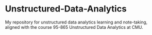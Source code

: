# Unstructured-Data-Analytics
My repository for unstructured data analytics learning and note-taking, aligned with the course 95-865 Unstructured Data Analytics at CMU.
